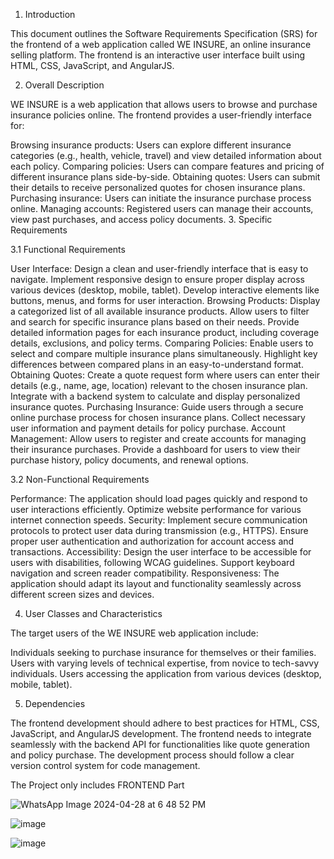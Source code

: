 1. Introduction

This document outlines the Software Requirements Specification (SRS) for the frontend of a web application called WE INSURE, an online insurance selling platform. The frontend is an interactive user interface built using HTML, CSS, JavaScript, and AngularJS.

2. Overall Description

WE INSURE is a web application that allows users to browse and purchase insurance policies online. The frontend provides a user-friendly interface for:

Browsing insurance products: Users can explore different insurance categories (e.g., health, vehicle, travel) and view detailed information about each policy.
Comparing policies: Users can compare features and pricing of different insurance plans side-by-side.
Obtaining quotes: Users can submit their details to receive personalized quotes for chosen insurance plans.
Purchasing insurance: Users can initiate the insurance purchase process online.
Managing accounts: Registered users can manage their accounts, view past purchases, and access policy documents.
3. Specific Requirements

3.1 Functional Requirements

User Interface:
Design a clean and user-friendly interface that is easy to navigate.
Implement responsive design to ensure proper display across various devices (desktop, mobile, tablet).
Develop interactive elements like buttons, menus, and forms for user interaction.
Browsing Products:
Display a categorized list of all available insurance products.
Allow users to filter and search for specific insurance plans based on their needs.
Provide detailed information pages for each insurance product, including coverage details, exclusions, and policy terms.
Comparing Policies:
Enable users to select and compare multiple insurance plans simultaneously.
Highlight key differences between compared plans in an easy-to-understand format.
Obtaining Quotes:
Create a quote request form where users can enter their details (e.g., name, age, location) relevant to the chosen insurance plan.
Integrate with a backend system to calculate and display personalized insurance quotes.
Purchasing Insurance:
Guide users through a secure online purchase process for chosen insurance plans.
Collect necessary user information and payment details for policy purchase.
Account Management:
Allow users to register and create accounts for managing their insurance purchases.
Provide a dashboard for users to view their purchase history, policy documents, and renewal options.


3.2 Non-Functional Requirements

Performance:
The application should load pages quickly and respond to user interactions efficiently.
Optimize website performance for various internet connection speeds.
Security:
Implement secure communication protocols to protect user data during transmission (e.g., HTTPS).
Ensure proper user authentication and authorization for account access and transactions.
Accessibility:
Design the user interface to be accessible for users with disabilities, following WCAG guidelines.
Support keyboard navigation and screen reader compatibility.
Responsiveness:
The application should adapt its layout and functionality seamlessly across different screen sizes and devices.


4. User Classes and Characteristics

The target users of the WE INSURE web application include:

Individuals seeking to purchase insurance for themselves or their families.
Users with varying levels of technical expertise, from novice to tech-savvy individuals.
Users accessing the application from various devices (desktop, mobile, tablet).


5. Dependencies

The frontend development should adhere to best practices for HTML, CSS, JavaScript, and AngularJS development.
The frontend needs to integrate seamlessly with the backend API for functionalities like quote generation and policy purchase.
The development process should follow a clear version control system for code management.

The Project only includes FRONTEND Part

![WhatsApp Image 2024-04-28 at 6 48 52 PM](https://github.com/Vilsium/WE-INSURE--Insurance-E-Commerce-Company-/assets/126981737/f32c41dc-bc8f-45e4-9d59-fdc45f554cf8)


![image](https://github.com/Vilsium/WE-INSURE--Insurance-E-Commerce-Company-/assets/126981737/a8470e5e-6fd5-44f2-b6f2-fd889c720c11)


![image](https://github.com/Vilsium/WE-INSURE--Insurance-E-Commerce-Company-/assets/126981737/5e209c4d-aced-474c-98ec-9697f15cde4e)
